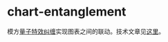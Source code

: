 # chart-entanglement

模方[量子特效纠缠](https://www.bilibili.com/video/BV1qu4y1w7Pk/?vd_source=1c7b9a809d5909b793760e1faeda5a3d)实现图表之间的联动。技术文章见[这里](https://www.yuque.com/antv/g2-docs/yurvw99wbn7eueln)。
